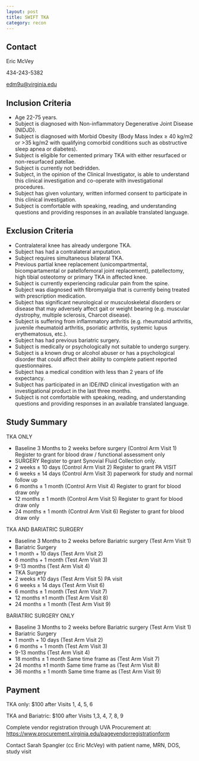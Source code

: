 ```yaml
---
layout: post
title: SWIFT TKA
category: recon
---
```


## Contact

Eric McVey

434-243-5382

edm9u@virginia.edu

## Inclusion Criteria

- Age 22-75 years.
- Subject is diagnosed with Non-inflammatory Degenerative Joint Disease (NIDJD).
- Subject is diagnosed with Morbid Obesity (Body Mass Index ≥ 40 kg/m2 or >35 kg/m2 with qualifying comorbid conditions such as obstructive sleep apnea or diabetes).
- Subject is eligible for cemented primary TKA with either resurfaced or non-resurfaced patellae.
- Subject is currently not bedridden.
- Subject, in the opinion of the Clinical Investigator, is able to understand this clinical investigation and co-operate with investigational procedures.
- Subject has given voluntary, written informed consent to participate in this clinical investigation.
- Subject is comfortable with speaking, reading, and understanding questions and providing responses in an available translated language.

## Exclusion Criteria

- Contralateral knee has already undergone TKA.
- Subject has had a contralateral amputation.
- Subject requires simultaneous bilateral TKA.
- Previous partial knee replacement (unicompartmental, bicompartamental or patellofemoral joint replacement), patellectomy, high tibial osteotomy or primary TKA in affected knee.
- Subject is currently experiencing radicular pain from the spine.
- Subject was diagnosed with fibromyalgia that is currently being treated with prescription medication.
- Subject has significant neurological or musculoskeletal disorders or disease that may adversely affect gait or weight bearing (e.g. muscular dystrophy, multiple sclerosis, Charcot disease).
- Subject is suffering from inflammatory arthritis (e.g. rheumatoid arthritis, juvenile rheumatoid arthritis, psoriatic arthritis, systemic lupus erythematosus, etc.).
- Subject has had previous bariatric surgery.
- Subject is medically or psychologically not suitable to undergo surgery.
- Subject is a known drug or alcohol abuser or has a psychological disorder that could affect their ability to complete patient reported questionnaires.
- Subject has a medical condition with less than 2 years of life expectancy.
- Subject has participated in an IDE/IND clinical investigation with an investigational product in the last three months.
- Subject is not comfortable with speaking, reading, and understanding questions and providing responses in an available translated language.

## Study Summary

TKA ONLY
- Baseline 3 Months to 2 weeks before surgery (Control Arm Visit 1)  Register to grant for blood draw / functional assessment only
- SURGERY Register to grant Synovial Fluid Collection only.
- 2 weeks ± 10 days (Control Arm Visit 2) Register to grant PA VISIT
- 6 weeks ± 14 days (Control Arm Visit 3) paperwork for study and normal follow up
- 6 months ± 1 month (Control Arm Visit 4) Register to grant for blood draw only
- 12 months ± 1 month  (Control Arm Visit 5) Register to grant for blood draw only
- 24 months ± 1 month  (Control Arm Visit 6) Register to grant for blood draw only

TKA AND BARIATRIC SURGERY
- Baseline 3 Months to 2 weeks before Bariatric surgery (Test Arm Visit 1)
- Bariatric Surgery
- 1 month + 10 days  (Test Arm Visit 2) 
- 6 months + 1 month (Test Arm Visit 3) 
- 9-13 months  (Test Arm Visit 4)
- TKA Surgery
- 2 weeks ±10 days  (Test Arm Visit 5) PA visit
- 6 weeks ± 14 days  (Test Arm Visit 6) 
- 6 months ± 1 month  (Test Arm Visit 7) 
- 12 months ±1 month  (Test Arm Visit 8) 
- 24 months ± 1 month  (Test Arm Visit 9)

BARIATRIC SURGERY ONLY
- Baseline 3 Months to 2 weeks before Bariatric surgery (Test Arm Visit 1)
- Bariatric Surgery
- 1 month + 10 days (Test Arm Visit 2) 
- 6 months + 1 month (Test Arm Visit 3) 
- 9-13 months (Test Arm Visit 4)
- 18 months ± 1 month  Same time frame as (Test Arm Visit 7) 
- 24 months ±1 month  Same time frame as (Test Arm Visit 8) 
- 36 months ± 1 month  Same time frame as (Test Arm Visit 9)

## Payment

TKA only: $100 after Visits 1, 4, 5, 6

TKA and Bariatric: $100 after Visits 1,3, 4, 7, 8, 9

Complete vendor registration through UVA Procurement at:
https://www.procurement.virginia.edu/pagevendorregistrationform

Contact Sarah Spangler (cc Eric McVey) with patient name, MRN, DOS, study visit
